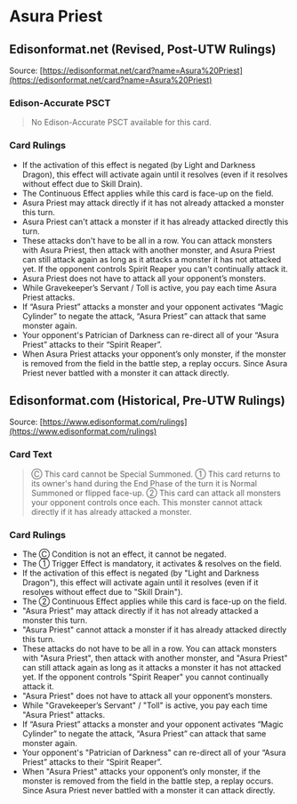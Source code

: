 # Asura Priest

## Edisonformat.net (Revised, Post-UTW Rulings)

Source: [https://edisonformat.net/card?name=Asura%20Priest](https://edisonformat.net/card?name=Asura%20Priest)

### Edison-Accurate PSCT

> No Edison-Accurate PSCT available for this card.

### Card Rulings

*   If the activation of this effect is negated (by Light and Darkness Dragon), this effect will activate again until it resolves (even if it resolves without effect due to Skill Drain).
*   The Continuous Effect applies while this card is face-up on the field.
*   Asura Priest may attack directly if it has not already attacked a monster this turn.
*   Asura Priest can't attack a monster if it has already attacked directly this turn.
*   These attacks don't have to be all in a row. You can attack monsters with Asura Priest, then attack with another monster, and Asura Priest can still attack again as long as it attacks a monster it has not attacked yet. If the opponent controls Spirit Reaper you can't continually attack it.
*   Asura Priest does not have to attack all your opponent’s monsters.
*   While Gravekeeper’s Servant / Toll is active, you pay each time Asura Priest attacks.
*   If “Asura Priest” attacks a monster and your opponent activates “Magic Cylinder” to negate the attack, “Asura Priest” can attack that same monster again.
*   Your opponent's Patrician of Darkness can re-direct all of your “Asura Priest” attacks to their “Spirit Reaper”.
*   When Asura Priest attacks your opponent’s only monster, if the monster is removed from the field in the battle step, a replay occurs. Since Asura Priest never battled with a monster it can attack directly.


## Edisonformat.com (Historical, Pre-UTW Rulings)

Source: [https://www.edisonformat.com/rulings](https://www.edisonformat.com/rulings)

### Card Text

> Ⓒ This card cannot be Special Summoned. ① This card returns to its owner's hand during the End Phase of the turn it is Normal Summoned or flipped face-up. ② This card can attack all monsters your opponent controls once each. This monster cannot attack directly if it has already attacked a monster.

### Card Rulings

*   The Ⓒ Condition is not an effect, it cannot be negated.
*   The ① Trigger Effect is mandatory, it activates & resolves on the field.
*   If the activation of this effect is negated (by "Light and Darkness Dragon"), this effect will activate again until it resolves (even if it resolves without effect due to "Skill Drain").
*   The ② Continuous Effect applies while this card is face-up on the field.
*   "Asura Priest" may attack directly if it has not already attacked a monster this turn.
*   "Asura Priest" cannot attack a monster if it has already attacked directly this turn.
*   These attacks do not have to be all in a row. You can attack monsters with "Asura Priest", then attack with another monster, and "Asura Priest" can still attack again as long as it attacks a monster it has not attacked yet. If the opponent controls "Spirit Reaper" you cannot continually attack it.
*   "Asura Priest" does not have to attack all your opponent’s monsters.
*   While "Gravekeeper’s Servant" / "Toll" is active, you pay each time "Asura Priest" attacks.
*   If “Asura Priest” attacks a monster and your opponent activates “Magic Cylinder” to negate the attack, “Asura Priest” can attack that same monster again.
*   Your opponent's "Patrician of Darkness" can re-direct all of your “Asura Priest” attacks to their “Spirit Reaper”.
*   When "Asura Priest" attacks your opponent’s only monster, if the monster is removed from the field in the battle step, a replay occurs. Since Asura Priest never battled with a monster it can attack directly.


